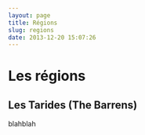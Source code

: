 ```yaml
---
layout: page
title: Régions
slug: regions
date: 2013-12-20 15:07:26
---
```


<h1 id="regions">Les régions</h1>

<h2 id="tarides">Les Tarides (The Barrens)</h2>

blahblah
